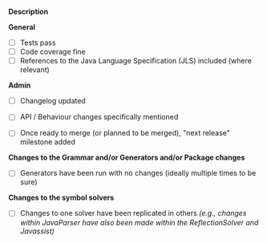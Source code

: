 <!-- This is a template, but is not rigidly enforced. -->
<!-- Delete the sections that are not applicable. -->

**Description**
<!-- Enter a brief description here, including a reference to the issue number -->


**General**
<!-- This section applies to all code changes -->
- [ ] Tests pass
- [ ] Code coverage fine
- [ ] References to the Java Language Specification (JLS) included (where relevant)

**Admin**
<!-- This will be done by maintainers if not included within the PR -->
- [ ] Changelog updated
- [ ] API / Behaviour changes specifically mentioned
- [ ] Once ready to merge (or planned to be merged), "next release" milestone added


<!-- Delete these sections if they are not applicable -->
**Changes to the Grammar and/or Generators and/or Package changes**
- [ ] Generators have been run with no changes (ideally multiple times to be sure)

**Changes to the symbol solvers**
- [ ] Changes to one solver have been replicated in others 
      _(e.g., changes within JavaParser have also been made within the ReflectionSolver and Javassist)_
